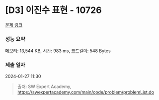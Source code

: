 # [D3] 이진수 표현 - 10726 

[문제 링크](https://swexpertacademy.com/main/code/problem/problemDetail.do?contestProbId=AXRSXf_a9qsDFAXS) 

### 성능 요약

메모리: 13,544 KB, 시간: 983 ms, 코드길이: 548 Bytes

### 제출 일자

2024-01-27 11:30



> 출처: SW Expert Academy, https://swexpertacademy.com/main/code/problem/problemList.do